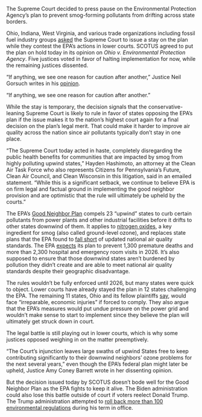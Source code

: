 The Supreme Court decided to press pause on the Environmental Protection Agency’s plan to prevent smog-forming pollutants from drifting across state borders. 

Ohio, Indiana, West Virginia, and various trade organizations including fossil fuel industry groups [asked](https://www.supremecourt.gov/DocketPDF/23/23A349/284940/20231013090543221_SCOTUS%20Stay%20Application.pdf) the Supreme Court to issue a stay on the plan while they contest the EPA’s actions in lower courts. SCOTUS agreed to put the plan on hold today in its opinion on *Ohio v. Environmental Protection Agency*. Five justices voted in favor of halting implementation for now, while the remaining justices dissented.

“If anything, we see one reason for caution after another,” Justice Neil Gorsuch writes in his [opinion](https://www.supremecourt.gov/opinions/23pdf/23a349_0813.pdf).

“If anything, we see one reason for caution after another.”

While the stay is temporary, the decision signals that the conservative-leaning Supreme Court is likely to rule in favor of states opposing the EPA’s plan if the issue makes it to the nation’s highest court again for a final decision on the plan’s legal merit. That could make it harder to improve air quality across the nation since air pollutants typically don’t stay in one place. 

“The Supreme Court today acted in haste, completely disregarding the public health benefits for communities that are impacted by smog from highly polluting upwind states,” Hayden Hashimoto, an attorney at the Clean Air Task Force who also represents Citizens for Pennsylvania’s Future, Clean Air Council, and Clean Wisconsin in this litigation, said in an emailed statement. “While this is a significant setback, we continue to believe EPA is on firm legal and factual ground in implementing the good neighbor provision and are optimistic that the rule will ultimately be upheld by the courts.” 

The EPA’s [Good Neighbor Plan](https://www.epa.gov/newsreleases/epa-announces-final-good-neighbor-plan-cut-harmful-smog-protecting-health-millions) compels 23 “upwind” states to curb certain pollutants from power plants and other industrial facilities before it drifts to other states downwind of them. It applies to [nitrogen oxides](https://scied.ucar.edu/learning-zone/air-quality/nitrogen-oxides), a key ingredient for smog (also called ground-level ozone), and replaces state plans that the EPA found to [fall short](https://www.law.cornell.edu/supct/cert/23a349#:~:text=This%20challenge%20to%20administrative%20action,of%20the%20legality%20of%20the) of updated national air quality standards. The EPA [expects](https://www.epa.gov/newsreleases/epa-announces-final-good-neighbor-plan-cut-harmful-smog-protecting-health-millions) its plan to prevent 1,300 premature deaths and more than 2,300 hospital and emergency room visits in 2026. It’s also supposed to ensure that those downwind states aren’t burdened by pollution they didn’t create and are able to meet national air quality standards despite their geographic disadvantage. 

The rules wouldn’t be fully enforced until 2026, but many states were quick to object. Lower courts have already stayed the plan in 12 states challenging the EPA. The remaining 11 states, Ohio and its fellow plaintiffs [say](https://www.supremecourt.gov/DocketPDF/23/23A349/284940/20231013090543221_SCOTUS%20Stay%20Application.pdf), would face “irreparable, economic injuries” if forced to comply. They also argue that the EPA’s measures would put undue pressure on the power grid and wouldn’t make sense to start to implement since they believe the plan will ultimately get struck down in court. 

The legal battle is still playing out in lower courts, which is why some justices opposed weighing in on the matter preemptively.

“The Court’s injunction leaves large swaths of upwind States free to keep contributing significantly to their downwind neighbors’ ozone problems for the next several years,” even though the EPA’s federal plan might later be upheld, Justice Amy Coney Barrett wrote in her dissenting opinion.

But the decision issued today by SCOTUS doesn’t bode well for the Good Neighbor Plan as the EPA fights to keep it alive. The Biden administration could also lose this battle outside of court if voters reelect Donald Trump. The Trump administration attempted to [roll back more than 100 environmental regulations](https://www.nytimes.com/interactive/2020/climate/trump-environment-rollbacks-list.html) during his term in office.
